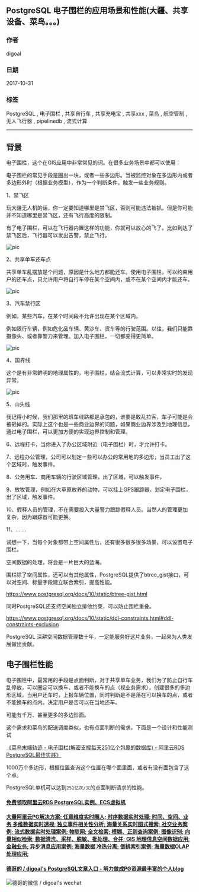 ## PostgreSQL 电子围栏的应用场景和性能(大疆、共享设备、菜鸟。。。)    
                           
### 作者          
digoal          
          
### 日期           
2017-10-31          
            
### 标签          
PostgreSQL , 电子围栏 , 共享自行车 , 共享充电宝 , 共享xxx , 菜鸟 , 航空管制 , 无人飞行器 , pipelinedb , 流式计算           
                      
----                      
                       
## 背景          
电子围栏，这个在GIS应用中非常常见的词。在很多业务场景中都可以使用：    
    
电子围栏的常见手段是圈出一块，或者一些多边形。当被监控对象在多边形内或者多边形外时（根据业务模型），作为一个判断条件，触发一些业务规则。    
    
1、禁飞区    
    
玩大疆无人机的话，你一定要知道哪里是禁飞区，否则可能违法被抓，但是你可能并不知道哪里是禁飞区，还有飞行高度的限制。    
    
有了电子围栏，可以在飞行器内置这样的功能，你就可以放心的飞了。比如到达了禁飞区后，飞行器可以发出告警，禁止飞行。    
    
![pic](20171031_01_pic_001.jpg)    
    
2、共享单车还车点    
    
共享单车乱摆放是个问题，原因是什么地方都能还车。使用电子围栏，可以约束用户的还车点，只允许用户将自行车停在某个空间内，或不在某个空间内才能还车。    
    
![pic](20171031_01_pic_002.jpeg)    
    
3、汽车禁行区    
    
例如，某些汽车，在某个时间段不允许出现在某个区域内。    
    
例如限行车辆，例如危化品车辆、黄沙车、货车等的行驶范围。以往，我们只能靠摄像头、或者靠警力来管理。加入电子围栏，一切都变得更简单。    
    
![pic](20171031_01_pic_003.jpg)    
    
4、国界线    
    
这个是有非常鲜明的地理属性的，电子围栏，结合流式计算，可以非常实时的发现异常。    
    
![pic](20171031_01_pic_004.jpg)    
    
5、山头线    
    
我记得小时候，我们那里的班车线路都是承包的，谁要是敢乱拉客，车子可能是会被砸掉的。实际上这个也是一些商业边界的问题，如果商业边界涉及到地理信息，通过电子围栏，可以更加方便的实现边界控制和管理。    
    
    
6、远程打卡，当你进入了办公区域附近（电子围栏）时，才允许打卡。     
    
7、远程办公管理，公司可以划定一些可以办公的常用地的多边形，当员工出了这个区域时，触发事件。     
    
8、公务用车、商用车辆的行驶区域管理，出了区域，可以触发事件。  
  
9、放牧管理，例如在大草原放养的动物，可以挂上GPS跟踪器，划定电子围栏，出了区域，触发事件。  
  
10、假释人员的管理，不在需要投入大量警力跟踪假释人员。当然人的管理更加复杂，因为跟踪器可能更换。  
  
11、... ...  
    
试想一下，当每个对象都带上空间属性后，还有很多很多很多场景，可以设置电子围栏。    
    
空间数据的处理，将会是一片巨大的蓝海。    
  
围栏除了空间属性，还可以有其他属性，PostgreSQL提供了btree_gist接口，可以对空间、标量字段建立联合索引，提高性能。  
  
https://www.postgresql.org/docs/10/static/btree-gist.html  
  
同时PostgreSQL还支持空间独立排他约束，可以防止围栏重叠。  
  
https://www.postgresql.org/docs/10/static/ddl-constraints.html#ddl-constraints-exclusion  
    
PostgreSQL 深耕空间数据管理数十年，一定能服务好这片业务，一起来为人类发展做出贡献。   
    
## 电子围栏性能    
    
电子围栏中，最常用的手段是点面判断，对于共享单车业务，我们为了防止自行车乱停放，可以圈定可以换车、或者不能换车的点（视业务需求），创建很多的多边形区域，当用户还车时，上报车辆位置，同时判断是不是落在可以换车的点，或者不能换车的点内。决定用户是否可以在当地还车。    
    
可能有千万、甚至更多的多边形面。    
    
这个需求和菜鸟的配送调度类似，也有点面判断的需求，下面是一个设计和性能测试    
    
[《菜鸟末端轨迹 - 电子围栏(解密支撑每天251亿个包裹的数据库) - 阿里云RDS PostgreSQL最佳实践》](../201708/20170803_01.md)      
    
1000万个多边形，根据位置查询这个位置在哪个面里面，或者有没有面包含了这个点。    
    
PostgreSQL单机可以达到```251亿次/天```的点面判断请求的性能。    
    
    
     
  
  
  
  
  
  
  
  
  
  
  
  
  
  
  
  
  
  
  
  
  
  
  
  
  
  
  
  
  
  
  
  
  
  
  
  
  
#### [免费领取阿里云RDS PostgreSQL实例、ECS虚拟机](https://www.aliyun.com/database/postgresqlactivity "57258f76c37864c6e6d23383d05714ea")
  
  
#### [大量阿里云PG解决方案: 任意维度实时圈人; 时序数据实时处理; 时间、空间、业务 多维数据实时透视; 独立事件相关性分析; 海量关系实时图式搜索; 社交业务案例; 流式数据实时处理案例; 物联网; 全文检索; 模糊、正则查询案例; 图像识别; 向量相似检索; 数据清洗、采样、脱敏、批处理、合并; GIS 地理信息空间数据应用; 金融业务; 异步消息应用案例; 海量数据 冷热分离; 倒排索引案例; 海量数据OLAP处理应用;](https://yq.aliyun.com/topic/118 "40cff096e9ed7122c512b35d8561d9c8")
  
  
#### [德哥的 / digoal's PostgreSQL文章入口 - 努力做成PG资源最丰富的个人blog](https://github.com/digoal/blog/blob/master/README.md "22709685feb7cab07d30f30387f0a9ae")
  
  
![德哥的微信 / digoal's wechat](../pic/digoal_weixin.jpg "f7ad92eeba24523fd47a6e1a0e691b59")
  
